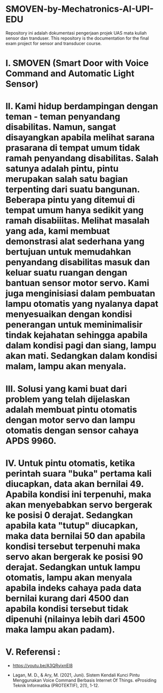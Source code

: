 # SMOVEN-by-Mechatronics-AI-UPI-EDU
Repository ini adalah dokumentasi pengerjaan projek UAS mata kuliah sensor dan tranduser.
This repository is the documentation for the final exam project for sensor and transducer course.

# I. SMOVEN (Smart Door with Voice Command and Automatic Light Sensor)

# II. Kami hidup berdampingan dengan teman - teman penyandang disabilitas. Namun, sangat disayangkan apabila melihat sarana prasarana di tempat umum tidak ramah penyandang disabilitas. Salah satunya adalah pintu, pintu merupakan salah satu bagian terpenting dari suatu bangunan. Beberapa pintu yang ditemui di tempat umum hanya sedikit yang ramah disabiiitas. Melihat masalah yang ada, kami membuat demonstrasi alat sederhana yang bertujuan untuk memudahkan penyandang disabilitas masuk dan keluar suatu ruangan dengan bantuan sensor motor servo. Kami juga menginisiasi dalam pembuatan lampu otomatis yang nyalanya dapat menyesuaikan dengan kondisi penerangan untuk meminimalisir tindak kejahatan sehingga apabila dalam kondisi pagi dan siang, lampu akan mati. Sedangkan dalam kondisi malam, lampu akan menyala.

# III. Solusi yang kami buat dari problem yang telah dijelaskan adalah membuat pintu otomatis dengan motor servo dan lampu otomatis dengan sensor cahaya APDS 9960. 

# IV. Untuk pintu otomatis, ketika perintah suara "buka" pertama kali diucapkan, data akan bernilai 49. Apabila kondisi ini terpenuhi, maka akan menyebabkan servo bergerak ke posisi 0 derajat. Sedangkan apabila kata "tutup" diucapkan, maka data bernilai 50 dan apabila kondisi tersebut terpenuhi maka servo akan bergerak ke posisi 90 derajat. Sedangkan untuk lampu otomatis, lampu akan menyala apabila indeks cahaya pada data bernilai kurang dari 4500 dan apabila kondisi tersebut tidak dipenuhi (nilainya lebih dari 4500 maka lampu akan padam).

# V. Referensi :

- https://youtu.be/A3QRyixnEl8

- Lagan, M. D., & Ary, M. (2021, Juni). Sistem Kendali Kunci Pintu Menggunakan Voice Command Berbasis Internet Of Things. eProsiding Teknik Informatika (PROTEKTIF), 2(1), 1-12.
